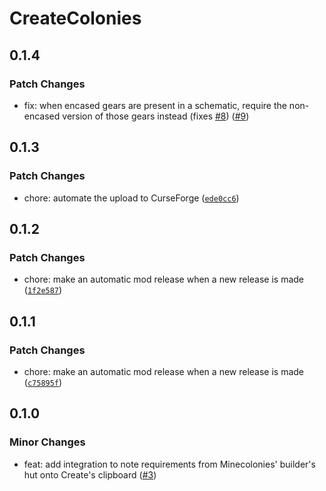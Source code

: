 # CreateColonies

## 0.1.4

### Patch Changes

- fix: when encased gears are present in a schematic, require the non-encased version of those gears instead (fixes [#8](https://github.com/MotionlessTrain/CreateColonies/issues/8)) ([#9](https://github.com/MotionlessTrain/CreateColonies/pull/9))

## 0.1.3

### Patch Changes

- chore: automate the upload to CurseForge ([`ede0cc6`](https://github.com/MotionlessTrain/CreateColonies/commit/ede0cc6d11649935982a61588f7c95f5d3e19070))

## 0.1.2

### Patch Changes

- chore: make an automatic mod release when a new release is made ([`1f2e587`](https://github.com/MotionlessTrain/CreateColonies/commit/1f2e5872fba2ca3a2dd40c91acec7dc5ed8bf739))

## 0.1.1

### Patch Changes

- chore: make an automatic mod release when a new release is made ([`c75895f`](https://github.com/MotionlessTrain/CreateColonies/commit/c75895f59b0fe13f9455555ef3ae373dee903a8a))

## 0.1.0

### Minor Changes

- feat: add integration to note requirements from Minecolonies' builder's hut onto Create's clipboard ([#3](https://github.com/MotionlessTrain/CreateColonies/pull/3))

